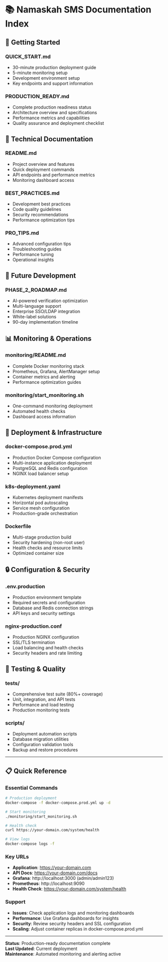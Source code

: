 # 📚 Namaskah SMS Documentation Index

## 🚀 **Getting Started**

### **QUICK_START.md**
- 30-minute production deployment guide
- 5-minute monitoring setup
- Development environment setup
- Key endpoints and support information

### **PRODUCTION_READY.md**
- Complete production readiness status
- Architecture overview and specifications
- Performance metrics and capabilities
- Quality assurance and deployment checklist

## 🔧 **Technical Documentation**

### **README.md**
- Project overview and features
- Quick deployment commands
- API endpoints and performance metrics
- Monitoring dashboard access

### **BEST_PRACTICES.md**
- Development best practices
- Code quality guidelines
- Security recommendations
- Performance optimization tips

### **PRO_TIPS.md**
- Advanced configuration tips
- Troubleshooting guides
- Performance tuning
- Operational insights

## 🚀 **Future Development**

### **PHASE_2_ROADMAP.md**
- AI-powered verification optimization
- Multi-language support
- Enterprise SSO/LDAP integration
- White-label solutions
- 90-day implementation timeline

## 📊 **Monitoring & Operations**

### **monitoring/README.md**
- Complete Docker monitoring stack
- Prometheus, Grafana, AlertManager setup
- Container metrics and alerting
- Performance optimization guides

### **monitoring/start_monitoring.sh**
- One-command monitoring deployment
- Automated health checks
- Dashboard access information

## 🐳 **Deployment & Infrastructure**

### **docker-compose.prod.yml**
- Production Docker Compose configuration
- Multi-instance application deployment
- PostgreSQL and Redis configuration
- NGINX load balancer setup

### **k8s-deployment.yaml**
- Kubernetes deployment manifests
- Horizontal pod autoscaling
- Service mesh configuration
- Production-grade orchestration

### **Dockerfile**
- Multi-stage production build
- Security hardening (non-root user)
- Health checks and resource limits
- Optimized container size

## 🔒 **Configuration & Security**

### **.env.production**
- Production environment template
- Required secrets and configuration
- Database and Redis connection strings
- API keys and security settings

### **nginx-production.conf**
- Production NGINX configuration
- SSL/TLS termination
- Load balancing and health checks
- Security headers and rate limiting

## 🧪 **Testing & Quality**

### **tests/**
- Comprehensive test suite (80%+ coverage)
- Unit, integration, and API tests
- Performance and load testing
- Production monitoring tests

### **scripts/**
- Deployment automation scripts
- Database migration utilities
- Configuration validation tools
- Backup and restore procedures

---

## 📋 **Quick Reference**

### **Essential Commands**
```bash
# Production deployment
docker-compose -f docker-compose.prod.yml up -d

# Start monitoring
./monitoring/start_monitoring.sh

# Health check
curl https://your-domain.com/system/health

# View logs
docker-compose logs -f
```

### **Key URLs**
- **Application**: https://your-domain.com
- **API Docs**: https://your-domain.com/docs
- **Grafana**: http://localhost:3000 (admin/admin123)
- **Prometheus**: http://localhost:9090
- **Health Check**: https://your-domain.com/system/health

### **Support**
- **Issues**: Check application logs and monitoring dashboards
- **Performance**: Use Grafana dashboards for insights
- **Security**: Review security headers and SSL configuration
- **Scaling**: Adjust container replicas in docker-compose.prod.yml

---

**Status**: Production-ready documentation complete  
**Last Updated**: Current deployment  
**Maintenance**: Automated monitoring and alerting active